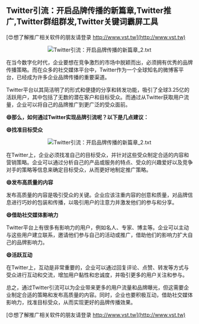 ## **Twitter引流：开启品牌传播的新篇章,Twitter推广,Twitter群组群发,Twitter关键词霸屏工具**

[😍想了解推广相关软件的朋友请登录 http://www.vst.tw](http://www.vst.tw)

 <center><img src="https://vst.tw/MP4/tuiguang/png/5.png" alt="Twitter引流：开启品牌传播的新篇章_2.txt"></center>

在当今数字化时代，企业要想在竞争激烈的市场中脱颖而出，必须拥有优秀的品牌传播策略。而在众多的社交媒体平台中，Twitter作为一个全球知名的微博客平台，已经成为许多企业品牌传播的重要渠道。

Twitter平台以其简洁明了的形式和便捷的分享和转发功能，吸引了全球3.25亿的活跃用户，其中包括了无数的潜在客户和目标受众。而通过从Twitter获取用户流量，企业可以将自己的品牌推广到更广泛的受众面前。

**😄那么，如何通过Twitter实现品牌引流呢？以下是几点建议：**

**😄找准目标受众**

 <center><img src="https://vst.tw/MP4/tuiguang/png/7.png" alt="Twitter引流：开启品牌传播的新篇章_2.txt"></center>

在Twitter上，企业必须找准自己的目标受众，并针对这些受众制定合适的内容和营销策略。企业可以通过分析自己的产品或服务的特点、受众的兴趣爱好以及竞争对手的策略等信息来确定目标受众，从而更好地制定推广策略。

**😄发布高质量的内容**

发布高质量的内容是吸引受众的关键。企业应该注重内容的创意和质量，对品牌信息进行巧妙的包装和传播，以吸引用户的注意力并激发他们的参与和分享。

**😄借助社交媒体影响力**

Twitter平台上有很多有影响力的用户，例如名人、专家、博主等。企业可以主动与这些用户建立联系，邀请他们参与自己的活动或推广，借助他们的影响力扩大自己的品牌影响力。

**😄活跃互动**

在Twitter上，互动是非常重要的，企业可以通过回复评论、点赞、转发等方式与受众进行互动和交流，增加用户黏性和忠诚度，并吸引更多的用户关注和参与。

总之，通过Twitter引流可以为企业带来更多的用户流量和品牌曝光，但这需要企业制定合适的策略和发布高质量的内容。同时，企业也要积极互动，借助社交媒体影响力，找准目标受众，从而实现更好的品牌传播效果。

[😍想了解推广相关软件的朋友请登录 http://www.vst.tw](http://www.vst.tw)



